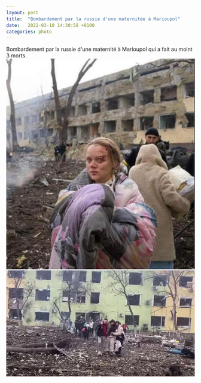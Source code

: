 ```yaml
---
layout: post
title:  "Bombardement par la russie d'une maternitée à Marioupol"
date:   2022-03-10 14:30:58 +0100
categories: photo
---
```


Bombardement par la russie d'une maternité à Marioupol qui a fait au moint 3 morts.
<img src="/assets/images/FNhZzuWWYAIXYnD.jpeg">
<img src="/assets/images/maroupol.jpg">


